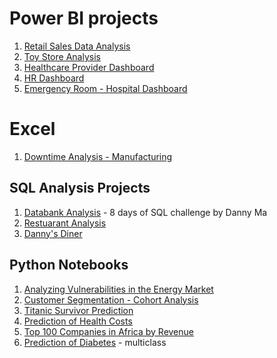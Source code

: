 # Power BI projects
1. [Retail Sales Data Analysis](https://github.com/mwang-cmn/Retail-Sales-Analysis)
2. [Toy Store Analysis](https://github.com/mwang-cmn/Toy-Store-Dashboard)
3. [Healthcare Provider Dashboard](https://github.com/mwang-cmn/Healthcare-Provider-Dashboard)
4. [HR Dashboard](https://github.com/mwang-cmn/HR-Dashboard-and-Notebook)
5. [Emergency Room - Hospital Dashboard](https://github.com/mwang-cmn/Emergency-Room-Hospital-Dashboard)

# Excel
1. [Downtime Analysis - Manufacturing ](https://github.com/mwang-cmn/Production-downtime-analysis)

## SQL Analysis Projects
1. [Databank Analysis](https://github.com/mwang-cmn/Data-Bank-8-Days-of-sql-challenge) - 8 days of SQL challenge by Danny Ma
2. [Restuarant Analysis](https://github.com/mwang-cmn/mwangicarol.github.io/tree/main/Restaurant%20Order%20Analysis)
3. [Danny's Diner](https://github.com/mwang-cmn/mwangicarol.github.io/tree/main/Danny's%20Diner%20-%20SQL%20Challenge)
   
## Python Notebooks
1. [Analyzing Vulnerabilities in the Energy Market](https://github.com/mwang-cmn/Energy-Market-Resilience-Analysis)
2. [Customer Segmentation - Cohort Analysis](https://github.com/mwang-cmn/Customer-Segmentation-Cohort-analysis)
3. [Titanic Survivor Prediction](https://github.com/mwang-cmn/Titanic-Survivor-Prediction-in-Python)
4. [Prediction of Health Costs](https://github.com/mwang-cmn/Prediction-of-Health-Costs)
5. [Top 100 Companies in Africa by Revenue](https://github.com/mwang-cmn/Top_100_Companies_Africa/blob/main/Top_100_companies.ipynb)
6. [Prediction of Diabetes](https://github.com/mwang-cmn/Diabetes_Prediction/blob/main/README.md) - multiclass
   
